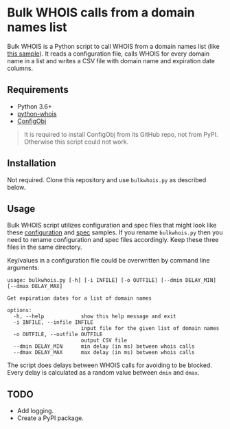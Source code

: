 # Bulk WHOIS calls from a domain names list

Bulk WHOIS is a Python script to call WHOIS from a domain names list
(like [this sample](input.txt)). It reads a configuration file, calls
WHOIS for every domain name in a list and writes a CSV file with
domain name and expiration date columns.

## Requirements

* Python 3.6+
* [python-whois](<https://pypi.org/project/python-whois/>)
* [ConfigObj](<https://github.com/DiffSK/configobj>)

> It is required to install ConfigObj from its GitHub repo, not from PyPI.
> Otherwise this script could not work.

## Installation

Not required. Clone this repository and use `bulkwhois.py` as described
below.

## Usage

Bulk WHOIS script utilizes configuration and spec files that might look like
these [configuration](bulkwhois.conf) and [spec](bulkwhoisspec.conf) samples.
If you rename `bulkwhois.py` then you need to rename configuration and spec
files accordingly. Keep these three files in the same directory.

Key/values in a configuration file could be overwritten by command line
arguments:

```text
usage: bulkwhois.py [-h] [-i INFILE] [-o OUTFILE] [--dmin DELAY_MIN] [--dmax DELAY_MAX]

Get expiration dates for a list of domain names

options:
  -h, --help            show this help message and exit
  -i INFILE, --infile INFILE
                        input file for the given list of domain names
  -o OUTFILE, --outfile OUTFILE
                        output CSV file
  --dmin DELAY_MIN      min delay (in ms) between whois calls
  --dmax DELAY_MAX      max delay (in ms) between whois calls

```

The script does delays between WHOIS calls for avoiding to be blocked.
Every delay is calculated as a random value between `dmin` and `dmax`.

## TODO

* Add logging.
* Create a PyPI package.
